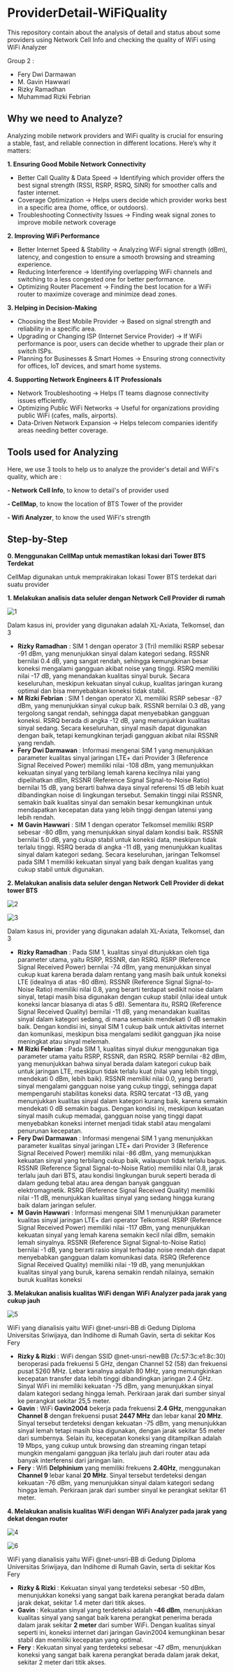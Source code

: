 # ProviderDetail-WiFiQuality
This repository contain about the analysis of detail and status about some providers using Network Cell Info and checking the quality of WiFi using WiFi Analyzer

Group 2 :
- Fery Dwi Darmawan
- M. Gavin Hawwari
- Rizky Ramadhan
- Muhammad Rizki Febrian

## Why we need to Analyze?
Analyzing mobile network providers and WiFi quality is crucial for ensuring a stable, fast, and reliable connection in different locations. Here’s why it matters:

**1. Ensuring Good Mobile Network Connectivity**
- Better Call Quality & Data Speed → Identifying which provider offers the best signal strength (RSSI, RSRP, RSRQ, SINR) for smoother calls and faster internet.
- Coverage Optimization → Helps users decide which provider works best in a specific area (home, office, or outdoors).
- Troubleshooting Connectivity Issues → Finding weak signal zones to improve mobile network coverage
  
**2️. Improving WiFi Performance**
- Better Internet Speed & Stability → Analyzing WiFi signal strength (dBm), latency, and congestion to ensure a smooth browsing and streaming experience.
- Reducing Interference → Identifying overlapping WiFi channels and switching to a less congested one for better performance.
- Optimizing Router Placement → Finding the best location for a WiFi router to maximize coverage and minimize dead zones.
  
**3️. Helping in Decision-Making**
- Choosing the Best Mobile Provider → Based on signal strength and reliability in a specific area.
- Upgrading or Changing ISP (Internet Service Provider) → If WiFi performance is poor, users can decide whether to upgrade their plan or switch ISPs.
- Planning for Businesses & Smart Homes → Ensuring strong connectivity for offices, IoT devices, and smart home systems.
  
**4️. Supporting Network Engineers & IT Professionals**
- Network Troubleshooting → Helps IT teams diagnose connectivity issues efficiently.
- Optimizing Public WiFi Networks → Useful for organizations providing public WiFi (cafes, malls, airports).
- Data-Driven Network Expansion → Helps telecom companies identify areas needing better coverage.

## Tools used for Analyzing

Here, we use 3 tools to help us to analyze the provider's detail and WiFi's quality, which are :

**- Network Cell Info**, to know to detail's of provider used

**- CellMap**, to know the location of BTS Tower of the provider

**- Wifi Analyzer**, to know the used WiFi's strength

## Step-by-Step
**0. Menggunakan **CellMap** untuk memastikan lokasi dari Tower BTS Terdekat**

   CellMap digunakan untuk memprakirakan lokasi Tower BTS terdekat dari suatu provider

**1. Melakukan analisis data seluler dengan **Network Cell Provider** di rumah**

![1](https://github.com/user-attachments/assets/46ed8c97-f20e-4c23-8cd7-0d5407fe5b7d)


   Dalam kasus ini, provider yang digunakan adalah XL-Axiata, Telkomsel, dan 3
   - **Rizky Ramadhan** : SIM 1 dengan operator 3 (Tri) memiliki RSRP sebesar -91 dBm, yang menunjukkan sinyal dalam kategori sedang. RSSNR bernilai 0.4 dB, yang sangat rendah, sehingga kemungkinan besar koneksi mengalami gangguan akibat noise yang tinggi. RSRQ memiliki nilai -17 dB, yang menandakan kualitas sinyal buruk. Secara keseluruhan, meskipun kekuatan sinyal cukup, kualitas jaringan kurang optimal dan bisa menyebabkan koneksi tidak stabil.
   - **M Rizki Febrian** : SIM 1 dengan operator XL memiliki RSRP sebesar -87 dBm, yang menunjukkan sinyal cukup baik. RSSNR bernilai 0.3 dB, yang tergolong sangat rendah, sehingga dapat menyebabkan gangguan koneksi. RSRQ berada di angka -12 dB, yang menunjukkan kualitas sinyal sedang. Secara keseluruhan, sinyal masih dapat digunakan dengan baik, tetapi kemungkinan terjadi gangguan akibat nilai RSSNR yang rendah.
   - **Fery Dwi Darmawan** : Informasi mengenai SIM 1 yang menunjukkan parameter kualitas sinyal jaringan LTE+ dari Provider 3 (Reference Signal Received Power) memiliki nilai -108 dBm, yang memunjukkan kekuatan sinyal yang terbilang lemah karena kecilnya nilai yang dipelihatkan dBm,  RSSNR (Reference Signal Signal-to-Noise Ratio) bernilai 15 dB, yang berarti bahwa daya sinyal referensi 15 dB lebih kuat dibandingkan noise di lingkungan tersebut. Semakin tinggi nilai RSSNR, semakin baik kualitas sinyal dan semakin besar kemungkinan untuk mendapatkan kecepatan data yang lebih tinggi dengan latensi yang lebih rendah.
   - **M Gavin Hawwari** : SIM 1 dengan operator Telkomsel memiliki RSRP sebesar -80 dBm, yang menunjukkan sinyal dalam kondisi baik. RSSNR bernilai 5.0 dB, yang cukup stabil untuk koneksi data, meskipun tidak terlalu tinggi. RSRQ berada di angka -11 dB, yang menunjukkan kualitas sinyal dalam kategori sedang. Secara keseluruhan, jaringan Telkomsel pada SIM 1 memiliki kekuatan sinyal yang baik dengan kualitas yang cukup stabil untuk digunakan.

**2. Melakukan analisis data seluler dengan **Network Cell Provider** di dekat tower BTS**

![2](https://github.com/user-attachments/assets/7ecaeede-c357-4ad6-b557-53ae6c9200e2)

![3](https://github.com/user-attachments/assets/fa488001-43d0-4bd7-ac53-7ac5d8f84e42)



   Dalam kasus ini, provider yang digunakan adalah XL-Axiata, Telkomsel, dan 3
   - **Rizky Ramadhan** : Pada SIM 1, kualitas sinyal ditunjukkan oleh tiga parameter utama, yaitu RSRP, RSSNR, dan RSRQ. RSRP (Reference Signal Received Power) bernilai -74 dBm, yang menunjukkan sinyal cukup kuat karena berada dalam rentang yang masih baik untuk koneksi LTE (idealnya di atas -80 dBm). RSSNR (Reference Signal Signal-to-Noise Ratio) memiliki nilai 0.8, yang berarti terdapat sedikit noise dalam sinyal, tetapi masih bisa digunakan dengan cukup stabil (nilai ideal untuk koneksi lancar biasanya di atas 5 dB). Sementara itu, RSRQ (Reference Signal Received Quality) bernilai -11 dB, yang menandakan kualitas sinyal dalam kategori sedang, di mana semakin mendekati 0 dB semakin baik. Dengan kondisi ini, sinyal SIM 1 cukup baik untuk aktivitas internet dan komunikasi, meskipun bisa mengalami sedikit gangguan jika noise meningkat atau sinyal melemah.
   - **M Rizki Febrian** : Pada SIM 1, kualitas sinyal diukur menggunakan tiga parameter utama yaitu RSRP, RSSNR, dan RSRQ. RSRP bernilai -82 dBm, yang menunjukkan bahwa sinyal berada dalam kategori cukup baik untuk jaringan LTE, meskipun tidak terlalu kuat (nilai yang lebih tinggi, mendekati 0 dBm, lebih baik). RSSNR memiliki nilai 0.0, yang berarti sinyal mengalami gangguan noise yang cukup tinggi, sehingga dapat mempengaruhi stabilitas koneksi data. RSRQ tercatat -13 dB, yang menunjukkan kualitas sinyal dalam kategori kurang baik, karena semakin mendekati 0 dB semakin bagus. Dengan kondisi ini, meskipun kekuatan sinyal masih cukup memadai, gangguan noise yang tinggi dapat menyebabkan koneksi internet menjadi tidak stabil atau mengalami penurunan kecepatan.
   - **Fery Dwi Darmawan** : Informasi mengenai SIM 1 yang menunjukkan parameter kualitas sinyal jaringan LTE+ dari Provider 3 (Reference Signal Received Power) memiliki nilai -86 dBm, yang memunjukkan kekuatan sinyal yang terbilang cukup baik, walaupun tidak terlalu bagus. RSSNR (Reference Signal Signal-to-Noise Ratio) memiliki nilai 0.8, jarak terlalu jauh dari BTS, atau kondisi lingkungan buruk seperti berada di dalam gedung tebal atau area dengan banyak gangguan elektromagnetik. RSRQ (Reference Signal Received Quality) memiliki nilai -11 dB, menunjukkan kualitas sinyal yang sedang hingga kurang baik dalam jaringan seluler.
   - **M Gavin Hawwari** : Informasi mengenai SIM 1 menunjukkan parameter kualitas sinyal jaringan LTE+ dari operator Telkomsel. RSRP (Reference Signal Received Power) memiliki nilai -117 dBm, yang menunjukkan kekuatan sinyal yang lemah karena semakin kecil nilai dBm, semakin lemah sinyalnya. RSSNR (Reference Signal Signal-to-Noise Ratio) bernilai -1 dB, yang berarti rasio sinyal terhadap noise rendah dan dapat menyebabkan gangguan dalam komunikasi data. RSRQ (Reference Signal Received Quality) memiliki nilai -19 dB, yang menunjukkan kualitas sinyal yang buruk, karena semakin rendah nilainya, semakin buruk kualitas koneksi

**3. Melakukan analisis kualitas WiFi dengan **WiFi Analyzer** pada jarak yang cukup jauh**

![5](https://github.com/user-attachments/assets/6e0c053e-f52d-4d1f-a929-c5b3f01d3ef7)


   WiFi yang dianalisis yaitu WiFi @net-unsri-BB di Gedung Diploma Universitas Sriwijaya, dan Indihome di Rumah Gavin, serta di sekitar Kos Fery
   - **Rizky & Rizki** : WiFi dengan SSID @net-unsri-newBB (7c:57:3c:e1:8c:30) beroperasi pada frekuensi 5 GHz, dengan Channel 52 (58) dan frekuensi pusat 5260 MHz. Lebar kanalnya adalah 80 MHz, yang memungkinkan kecepatan transfer data lebih tinggi dibandingkan jaringan 2.4 GHz. Sinyal WiFi ini memiliki kekuatan -75 dBm, yang menunjukkan sinyal dalam kategori sedang hingga lemah. Perkiraan jarak dari sumber sinyal ke perangkat sekitar 25,5 meter.
   - **Gavin** : WiFi **Gavin2004** bekerja pada frekuensi **2.4 GHz**, menggunakan **Channel 8** dengan frekuensi pusat **2447 MHz** dan lebar kanal **20 MHz**. Sinyal tersebut terdeteksi dengan kekuatan -75 dBm, yang menunjukkan sinyal lemah tetapi masih bisa digunakan, dengan jarak sekitar 55 meter dari sumbernya. Selain itu, kecepatan koneksi yang ditampilkan adalah 19 Mbps, yang cukup untuk browsing dan streaming ringan tetapi mungkin mengalami gangguan jika terlalu jauh dari router atau ada banyak interferensi dari jaringan lain.
   - **Fery** :  Wifi **Delphinium** yang memiliki frekuens **2.4GHz**, menggunakan **Channel 9** lebar kanal **20 MHz**. Sinyal tersebut terdeteksi dengan kekuatan -76 dBm, yang menunjukkan sinyal dalam kategori sedang hingga lemah. Perkiraan jarak dari sumber sinyal ke perangkat sekitar 61 meter.

**4. Melakukan analisis kualitas WiFi dengan **WiFi Analyzer** pada jarak yang dekat dengan router**

![4](https://github.com/user-attachments/assets/681d8ff2-3442-4ec6-b708-26167aa12685)

![6](https://github.com/user-attachments/assets/3d80fb98-702f-4b83-9cd6-63936bef9910)



   WiFi yang dianalisis yaitu WiFi @net-unsri-BB di Gedung Diploma Universitas Sriwijaya, dan Indihome di Rumah Gavin, serta di sekitar Kos Fery
   - **Rizky & Rizki** : Kekuatan sinyal yang terdeteksi sebesar -50 dBm, menunjukkan koneksi yang sangat baik karena perangkat berada dalam jarak dekat, sekitar 1.4 meter dari titik akses. 
   - **Gavin** : Kekuatan sinyal yang terdeteksi adalah **-46 dBm**, menunjukkan kualitas sinyal yang sangat baik karena perangkat penerima berada dalam jarak sekitar **2 meter** dari sumber WiFi. Dengan kualitas sinyal seperti ini, koneksi internet dari jaringan Gavin2004 kemungkinan besar stabil dan memiliki kecepatan yang optimal.
   - **Fery** :  Kekuatan sinyal yang terdeteksi sebesar -47 dBm, menunjukkan koneksi yang sangat baik karena perangkat berada dalam jarak dekat, sekitar 2 meter dari titik akses. 

